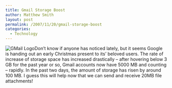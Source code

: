 ```yaml
---
title: Gmail Storage Boost
author: Matthew Smith
layout: post
permalink: /2007/11/20/gmail-storage-boost
categories:
  - Technology
---
```

<img src="http://digivation.net/wp-content/uploads/2007/11/logo.gif" class="left" alt="GMail Logo" />Don&#8217;t know if anyone has noticed lately, but it seems Google is handing out an early Christmas present to its&#8217; beloved users. The rate of increase of storage space has increased drastically &#8211; after hovering below 3 GB for the past year or so, Gmail accounts now have 5000 MB and counting &#8211; rapidly. In the past two days, the amount of storage has risen by around 100 MB. I guess this will help now that we can send and receive 20MB file attachments!